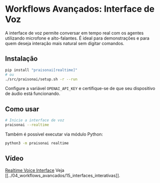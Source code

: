 # Workflows Avançados: Interface de Voz

A interface de voz permite conversar em tempo real com os agentes utilizando microfone e alto-falantes.
É ideal para demonstrações e para quem deseja interação mais natural sem digitar comandos.

## Instalação

```bash
pip install "praisonai[realtime]"
# ou
./src/praisonai/setup.sh -r --run
```

Configure a variável `OPENAI_API_KEY` e certifique-se de que seu dispositivo de áudio está funcionando.

## Como usar

```bash
# Inicie a interface de voz
praisonai --realtime
```

Também é possível executar via módulo Python:

```bash
python3 -m praisonai realtime
```

## Vídeo

[Realtime Voice Interface](https://www.youtube.com/watch?v=frRHfevTCSw)
Veja [[../04_workflows_avancados/15_interfaces_interativas]].
